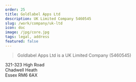 ```yaml
---
order: 25
title: Goldlabel Apps Ltd
description: UK Limited Company 5460545
slug: /work/company/uk-ltd
icon: doc
image: /jpg/core.jpg
tags: legal, address
featured: false
---
```

> Goldlabel Apps Ltd is a UK Limited Company (5460545)

321-323 High Road  
Chadwell Heath  
Essex RM6 6AX
